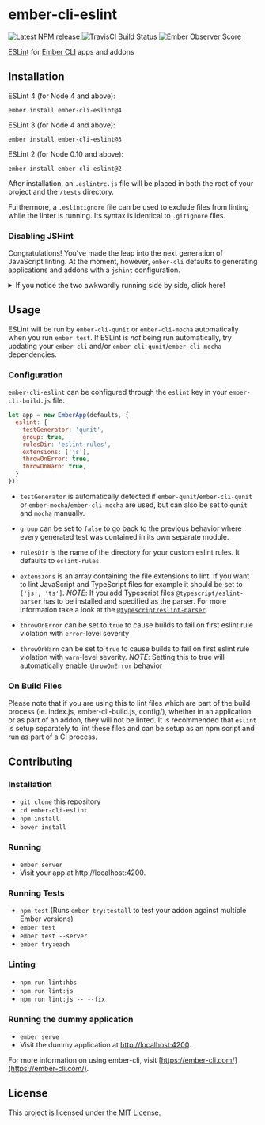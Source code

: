 ember-cli-eslint
==============================================================================

[![Latest NPM release][npm-badge]][npm-badge-url]
[![TravisCI Build Status][travis-badge]][travis-badge-url]
[![Ember Observer Score][ember-observer-badge]][ember-observer-badge-url]

[npm-badge]: https://img.shields.io/npm/v/ember-cli-eslint.svg
[npm-badge-url]: https://www.npmjs.com/package/ember-cli-eslint
[travis-badge]: https://img.shields.io/travis/ember-cli/ember-cli-eslint/master.svg
[travis-badge-url]: https://travis-ci.org/ember-cli/ember-cli-eslint
[ember-observer-badge]: https://emberobserver.com/badges/ember-cli-eslint.svg
[ember-observer-badge-url]: https://emberobserver.com/addons/ember-cli-eslint

[ESLint](http://eslint.org/) for [Ember CLI](https://ember-cli.com/) apps and addons


Installation
------------------------------------------------------------------------------

ESLint 4 (for Node 4 and above):

```
ember install ember-cli-eslint@4
```

ESLint 3 (for Node 4 and above):

```
ember install ember-cli-eslint@3
```

ESLint 2 (for Node 0.10 and above):

```
ember install ember-cli-eslint@2
```

After installation, an `.eslintrc.js` file will be placed in both the root of
your project and the `/tests` directory.

Furthermore, a `.eslintignore` file can be used to exclude files from
linting while the linter is running. Its syntax is identical to
`.gitignore` files.


### Disabling JSHint

Congratulations! You've made the leap into the next generation of JavaScript
linting. At the moment, however, `ember-cli` defaults to generating
applications and addons with a `jshint` configuration.

<details>
  <summary>
    If you notice the two awkwardly running side by side, click here!
  </summary>

#### ember-cli >= 2.5.0

As of `ember-cli v.2.5.0`,
[`jshint` is provided through its own `ember-cli-jshint` addon](https://github.com/ember-cli/ember-cli/pull/5757).
Running `npm uninstall --save-dev ember-cli-jshint`, in addition to removing
any `.jshintrc` files from your project should guarantee that its behavior
is disabled.

#### ember-cli < 2.5.0

Controlling linting is a bit trickier on versions of `ember-cli` prior to
`2.5.0`. Within your `ember-cli-build.js` file, `ember-cli-qunit` or
`ember-cli-mocha` can be configured to have their default linting process
disabled during:

```javascript
module.exports = function(defaults) {
  const app = new EmberApp(defaults, {
    'ember-cli-qunit': {
      useLintTree: false
    }
  });
};
```

or

```javascript
module.exports = function(defaults) {
  const app = new EmberApp(defaults, {
    'ember-cli-mocha': {
      useLintTree: false
    }
  });
};
```

Alongside this setting, the `hinting` property can then be used to
enable/disable globally:

```javascript
const isTesting = process.env.EMBER_ENV === 'test';

module.exports = function(defaults) {
  const app = new EmberApp(defaults, {
    hinting: !isTesting,
  });
};
```

</details>


Usage
------------------------------------------------------------------------------

ESLint will be run by `ember-cli-qunit` or `ember-cli-mocha` automatically
when you run `ember test`.  If ESLint is *not* being run automatically, try
updating your `ember-cli` and/or `ember-cli-qunit`/`ember-cli-mocha`
dependencies.


### Configuration

`ember-cli-eslint` can be configured through the `eslint` key in your
`ember-cli-build.js` file:

```js
let app = new EmberApp(defaults, {
  eslint: {
    testGenerator: 'qunit',
    group: true,
    rulesDir: 'eslint-rules',
    extensions: ['js'],
    throwOnError: true,
    throwOnWarn: true,
  }
});
```

- `testGenerator` is automatically detected if `ember-qunit`/`ember-cli-qunit`
  or `ember-mocha`/`ember-cli-mocha` are used, but can also be set to `qunit`
  and `mocha` manually.

- `group` can be set to `false` to go back to the previous behavior where
  every generated test was contained in its own separate module.

- `rulesDir` is the name of the directory for your custom eslint rules.
  It defaults to `eslint-rules`.

- `extensions` is an array containing the file extensions to lint. If you want to lint JavaScript and TypeScript files for example it should be set to `['js', 'ts']`. _NOTE_: If you add Typescript files `@typescript/eslint-parser` has to be installed and specified as the parser. For more information take a look at the [`@typescript/eslint-parser`](https://github.com/typescript-eslint/typescript-eslint/tree/master/packages/parser)

- `throwOnError` can be set to `true` to cause builds to fail on first eslint rule violation with `error`-level severity

- `throwOnWarn` can be set to `true` to cause builds to fail on first eslint rule violation with `warn`-level severity. _NOTE_: Setting this to true will automatically enable `throwOnError` behavior


### On Build Files

Please note that if you are using this to lint files which are part of the build
process (ie. index.js, ember-cli-build.js, config/), whether in an application or
as part of an addon, they will not be linted. It is recommended that `eslint` is
setup separately to lint these files and can be setup as an npm script and run as
part of a CI process.


Contributing
------------------------------------------------------------------------------

### Installation

* `git clone` this repository
* `cd ember-cli-eslint`
* `npm install`
* `bower install`

### Running

* `ember server`
* Visit your app at http://localhost:4200.

### Running Tests

* `npm test` (Runs `ember try:testall` to test your addon against multiple Ember versions)
* `ember test`
* `ember test --server`
* `ember try:each`

### Linting

* `npm run lint:hbs`
* `npm run lint:js`
* `npm run lint:js -- --fix`


### Running the dummy application

* `ember serve`
* Visit the dummy application at [http://localhost:4200](http://localhost:4200).

For more information on using ember-cli, visit [https://ember-cli.com/](https://ember-cli.com/).

License
------------------------------------------------------------------------------

This project is licensed under the [MIT License](LICENSE.md).
